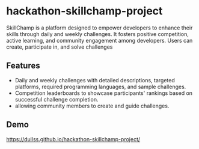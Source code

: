 # hackathon-skillchamp-project

SkillChamp is a platform designed to empower developers to enhance their skills through daily and weekly challenges. It fosters positive competition, active learning, and community engagement among developers. Users can create, participate in, and solve challenges






## Features

- Daily and weekly challenges with detailed descriptions, targeted platforms, required programming languages, and sample challenges.
- Competition leaderboards to showcase participants' rankings based on successful challenge completion.
- allowing community members to create and guide challenges.



## Demo

https://dullss.github.io/hackathon-skillchamp-project/
